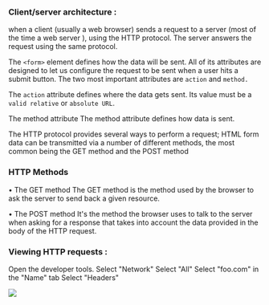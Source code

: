 ### Client/server architecture :
when a client (usually a web browser) 
sends a request to a server (most of the time a web server ), using the HTTP protocol. 
The server answers the request using the same protocol.


The `<form>` element defines how the data will be sent. All of its attributes are designed
to let us configure the request to be sent when a user hits a submit button. The two most important attributes are `action` and `method.`

The `action` attribute defines where the data gets sent. Its value must be a `valid relative` or `absolute URL`.

The method attribute
The method attribute defines how data is sent.

The HTTP protocol provides several ways to perform a request; HTML form data can be transmitted 
via a number of different methods, the most common being the GET method and the POST method

### HTTP Methods
• The GET method
The GET method is the method used by the browser to ask the server to send back a given resource.

• The POST method
It's the method the browser uses to talk to the server when asking 
for a response that takes into account the data provided in the body of the HTTP request.

### Viewing HTTP requests :

Open the developer tools.
Select "Network"
Select "All"
Select "foo.com" in the "Name" tab
Select "Headers"

![](https://developer.mozilla.org/en-US/docs/Learn/Forms/Sending_and_retrieving_form_data/network-monitor.png)

